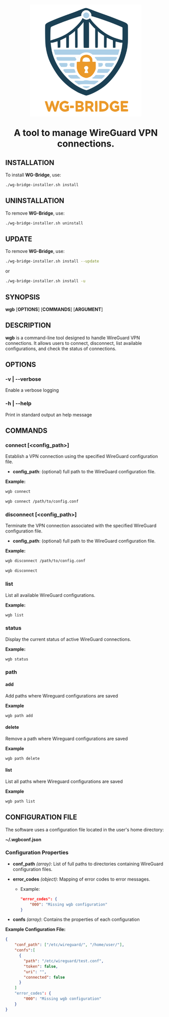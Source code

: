 <h1>
  <div align="center">
    <img alt="logo" src="./assets/logo_wgb2.svg" width="350"/>
    <p>A tool to manage WireGuard VPN connections.</p>
  </div>
</h1>

## INSTALLATION

To install **WG-Bridge**, use:

```sh
./wg-bridge-installer.sh install
```

## UNINSTALLATION

To remove **WG-Bridge**, use:

```sh
./wg-bridge-installer.sh uninstall
```

## UPDATE

To remove **WG-Bridge**, use:

```sh
./wg-bridge-installer.sh install --update
```

or

```sh
./wg-bridge-installer.sh install -u
```

## SYNOPSIS

**wgb** [**OPTIONS**] [**COMMANDS**] [**ARGUMENT**]

## DESCRIPTION

**wgb** is a command-line tool designed to handle WireGuard VPN
connections. It allows users to connect, disconnect, list available
configurations, and check the status of connections.

## OPTIONS

### -v | --verbose

Enable a verbose logging

### -h | --help

Print in standard output an help message

## COMMANDS

### connect [<config_path>]

Establish a VPN connection using the specified WireGuard configuration file.

- **config_path**: (optional) full path to the WireGuard configuration file.

**Example:**

```sh
wgb connect
```

```sh
wgb connect /path/to/config.conf
```

### disconnect [<config_path>]

Terminate the VPN connection associated with the specified WireGuard
configuration file.

- **config_path**: (optional) full path to the WireGuard configuration file.

**Example:**

```sh
wgb disconnect /path/to/config.conf
```

```sh
wgb disconnect
```

### list

List all available WireGuard configurations.

**Example:**

```sh
wgb list
```

### status

Display the current status of active WireGuard connections.

**Example:**

```sh
wgb status
```

### path

#### add

Add paths where Wireguard configurations are saved

**Example**

```sh
wgb path add
```

#### delete

Remove a path where Wireguard configurations are saved

**Example**

```sh
wgb path delete
```

#### list

List all paths where Wireguard configurations are saved

**Example**

```sh
wgb path list
```

## CONFIGURATION FILE

The software uses a configuration file located in the user's home directory:

**~/.wgbconf.json**

### Configuration Properties

- **conf_path** *(array)*: List of full paths to directories containing
WireGuard configuration files.
- **error_codes** *(object)*: Mapping of error codes to error messages.
  - Example:

    ```json
    "error_codes": {
        "000": "Missing wgb configuration"
    }
    ```

- **confs** *(array)*: Contains the properties of each configuration

**Example Configuration File:**

```json
{
    "conf_path": ["/etc/wireguard/", "/home/user/"],
    "confs":[
      {
        "path": "/etc/wireguard/test.conf",
        "token": false,
        "uri": "",
        "connected": false
      }
    ]
    "error_codes": {
        "000": "Missing wgb configuration"
    }
}
```
